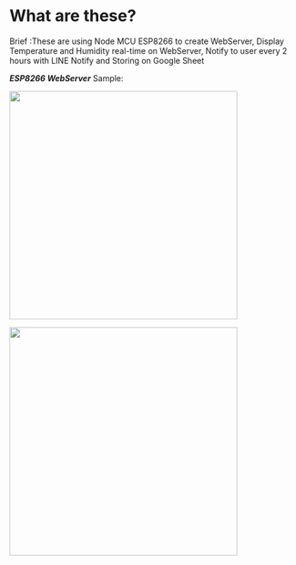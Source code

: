 <h1>What are these?</h1>
Brief :These are using Node MCU ESP8266 to create WebServer, Display Temperature and Humidity real-time on WebServer, Notify to user every 2 hours with LINE Notify and Storing on Google Sheet<br>

***ESP8266 WebServer***
Sample: 

<img src ="https://scontent.fbkk12-1.fna.fbcdn.net/v/t1.15752-9/323544356_566543165032380_4557618639192402392_n.png?_nc_cat=101&ccb=1-7&_nc_sid=ae9488&_nc_eui2=AeHex41nJL_Lr4Jwc0ee1vgmoV7el7cowImhXt6XtyjAiU66CXmz19dwYLGks7hCY0qewPHbZCt5zRGqeP2uXBLO&_nc_ohc=-Edy4v_JqSMAX811An3&_nc_ht=scontent.fbkk12-1.fna&oh=03_AdSxu8s6AlJGbVpQPDkYgY6TawIqoduPBnPKeb_dUFqiTA&oe=63E65716" width ="400px"><br>

<img src ="https://scontent.fbkk12-2.fna.fbcdn.net/v/t1.15752-9/322148751_5924590350937264_6916243048792791185_n.png?_nc_cat=104&ccb=1-7&_nc_sid=ae9488&_nc_eui2=AeF1lKMTHvnI3MJrc83lCIAajMNctlYjeU6Mw1y2ViN5TkO9SCqdh1OqBvtv4xEH3d0yg9Rfmmg7G3PfrkA2v5Mb&_nc_ohc=5yh-ByzI-eMAX_wyY4U&_nc_ht=scontent.fbkk12-2.fna&oh=03_AdRnB-OW4HzTOrkBvieIrQX_vP_5KeNxoy06jl2SXTM4pw&oe=63E6521D" width ="400px">
